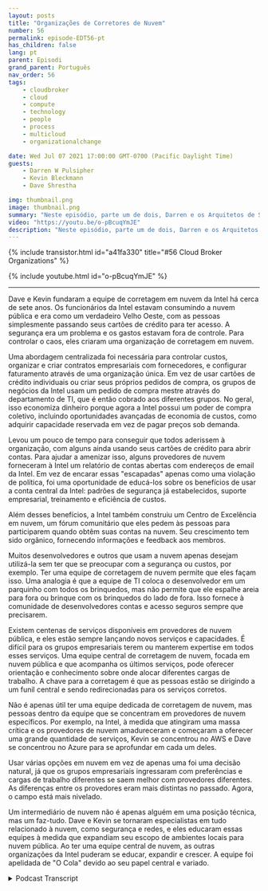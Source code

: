 ```yaml
---
layout: posts
title: "Organizações de Corretores de Nuvem"
number: 56
permalink: episode-EDT56-pt
has_children: false
lang: pt
parent: Episodi
grand_parent: Português
nav_order: 56
tags:
    - cloudbroker
    - cloud
    - compute
    - technology
    - people
    - process
    - multicloud
    - organizationalchange

date: Wed Jul 07 2021 17:00:00 GMT-0700 (Pacific Daylight Time)
guests:
    - Darren W Pulsipher
    - Kevin Bleckmann
    - Dave Shrestha

img: thumbnail.png
image: thumbnail.png
summary: "Neste episódio, parte um de dois, Darren e os Arquitetos de Soluções em Nuvem da Intel Dave Shrestha e Kevin Bleckman falam sobre a importância de uma organização intermediária de nuvem. Dave e Kevin fundaram a equipe de intermediação em nuvem da Intel há cerca de sete anos. Os trabalhadores da Intel estavam consumindo a nuvem pública, e era como o oeste selvagem, com pessoas simplesmente passando seus cartões de crédito para ter acesso. A segurança era uma questão, e os gastos ficaram fora de controle. Para colocar ordem no caos, eles criaram uma organização intermediária de nuvem."
video: "https://youtu.be/o-pBcuqYmJE"
description: "Neste episódio, parte um de dois, Darren e os Arquitetos de Soluções em Nuvem da Intel Dave Shrestha e Kevin Bleckman falam sobre a importância de uma organização intermediária de nuvem. Dave e Kevin fundaram a equipe de intermediação em nuvem da Intel há cerca de sete anos. Os trabalhadores da Intel estavam consumindo a nuvem pública, e era como o oeste selvagem, com pessoas simplesmente passando seus cartões de crédito para ter acesso. A segurança era uma questão, e os gastos ficaram fora de controle. Para colocar ordem no caos, eles criaram uma organização intermediária de nuvem."
---
```


<div>
{% include transistor.html id="a41fa330" title="#56 Cloud Broker Organizations" %}

{% include youtube.html id="o-pBcuqYmJE" %}
</div>

---

Dave e Kevin fundaram a equipe de corretagem em nuvem da Intel há cerca de sete anos. Os funcionários da Intel estavam consumindo a nuvem pública e era como um verdadeiro Velho Oeste, com as pessoas simplesmente passando seus cartões de crédito para ter acesso. A segurança era um problema e os gastos estavam fora de controle. Para controlar o caos, eles criaram uma organização de corretagem em nuvem.

Uma abordagem centralizada foi necessária para controlar custos, organizar e criar contratos empresariais com fornecedores, e configurar faturamento através de uma organização única. Em vez de usar cartões de crédito individuais ou criar seus próprios pedidos de compra, os grupos de negócios da Intel usam um pedido de compra mestre através do departamento de TI, que é então cobrado aos diferentes grupos. No geral, isso economiza dinheiro porque agora a Intel possui um poder de compra coletivo, incluindo oportunidades avançadas de economia de custos, como adquirir capacidade reservada em vez de pagar preços sob demanda.

Levou um pouco de tempo para conseguir que todos aderissem à organização, com alguns ainda usando seus cartões de crédito para abrir contas. Para ajudar a amenizar isso, alguns provedores de nuvem forneceram à Intel um relatório de contas abertas com endereços de email da Intel. Em vez de encarar essas "escapadas" apenas como uma violação de política, foi uma oportunidade de educá-los sobre os benefícios de usar a conta central da Intel: padrões de segurança já estabelecidos, suporte empresarial, treinamento e eficiência de custos.

Além desses benefícios, a Intel também construiu um Centro de Excelência em nuvem, um fórum comunitário que eles pedem às pessoas para participarem quando obtêm suas contas na nuvem. Seu crescimento tem sido orgânico, fornecendo informações e feedback aos membros.

Muitos desenvolvedores e outros que usam a nuvem apenas desejam utilizá-la sem ter que se preocupar com a segurança ou custos, por exemplo. Ter uma equipe de corretagem de nuvem permite que eles façam isso. Uma analogia é que a equipe de TI coloca o desenvolvedor em um parquinho com todos os brinquedos, mas não permite que ele espalhe areia para fora ou brinque com os brinquedos do lado de fora. Isso fornece à comunidade de desenvolvedores contas e acesso seguros sempre que precisarem.

Existem centenas de serviços disponíveis em provedores de nuvem pública, e eles estão sempre lançando novos serviços e capacidades. É difícil para os grupos empresariais terem ou manterem expertise em todos esses serviços. Uma equipe central de corretagem de nuvem, focada em nuvem pública e que acompanha os últimos serviços, pode oferecer orientação e conhecimento sobre onde alocar diferentes cargas de trabalho. A chave para a corretagem é que as pessoas estão se dirigindo a um funil central e sendo redirecionadas para os serviços corretos.

Não é apenas útil ter uma equipe dedicada de corretagem de nuvem, mas pessoas dentro da equipe que se concentram em provedores de nuvem específicos. Por exemplo, na Intel, à medida que atingiram uma massa crítica e os provedores de nuvem amadureceram e começaram a oferecer uma grande quantidade de serviços, Kevin se concentrou no AWS e Dave se concentrou no Azure para se aprofundar em cada um deles.

Usar várias opções em nuvem em vez de apenas uma foi uma decisão natural, já que os grupos empresariais ingressaram com preferências e cargas de trabalho diferentes se saem melhor com provedores diferentes. As diferenças entre os provedores eram mais distintas no passado. Agora, o campo está mais nivelado.

Um intermediário de nuvem não é apenas alguém em uma posição técnica, mas um faz-tudo. Dave e Kevin se tornaram especialistas em tudo relacionado à nuvem, como segurança e redes, e eles educaram essas equipes à medida que expandiam seu escopo de ambientes locais para nuvem pública. Ao ter uma equipe central de nuvem, as outras organizações da Intel puderam se educar, expandir e crescer. A equipe foi apelidada de "O Cola" devido ao seu papel central e variado.



<details>
<summary> Podcast Transcript </summary>

<p></p>

</details>
